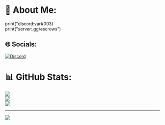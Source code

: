# 💫 About Me:
print("discord:var#003)<br>print("server:.gg/escrows")<br>


## 🌐 Socials:
[![Discord](https://img.shields.io/badge/Discord-%237289DA.svg?logo=discord&logoColor=white)](https://discord.gg/discord.gg/escrows) 
# 📊 GitHub Stats:
![](https://github-readme-stats.vercel.app/api?username=variab1e&theme=radical&hide_border=false&include_all_commits=true&count_private=false)<br/>
![](https://github-readme-streak-stats.herokuapp.com/?user=variab1e&theme=radical&hide_border=false)<br/>
![](https://github-readme-stats.vercel.app/api/top-langs/?username=variab1e&theme=radical&hide_border=false&include_all_commits=true&count_private=false&layout=compact)

---
[![](https://visitcount.itsvg.in/api?id=variab1e&icon=2&color=1)](https://visitcount.itsvg.in)

<!-- Proudly created with GPRM ( https://gprm.itsvg.in ) -->

